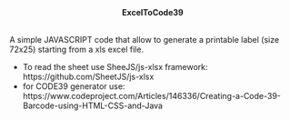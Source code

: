 <center><b>ExcelToCode39</b></center><br>

A simple JAVASCRIPT code that allow to generate a printable label (size 72x25) starting from a xls excel file.

<ul>
<li>To read the sheet use SheeJS/js-xlsx framework: https://github.com/SheetJS/js-xlsx </li>
<li>for CODE39 generator use: https://www.codeproject.com/Articles/146336/Creating-a-Code-39-Barcode-using-HTML-CSS-and-Java</li>
</ul>
